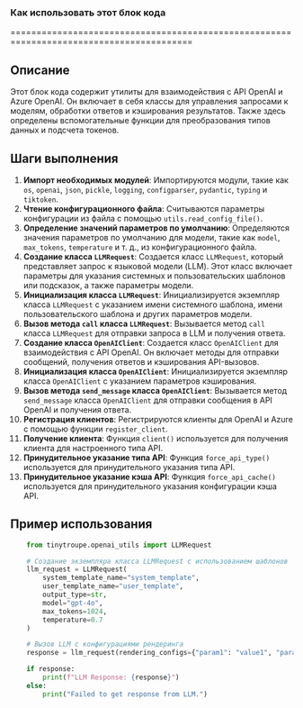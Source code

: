 ### **Как использовать этот блок кода**
=========================================================================================

Описание
-------------------------
Этот блок кода содержит утилиты для взаимодействия с API OpenAI и Azure OpenAI. Он включает в себя классы для управления запросами к моделям, обработки ответов и кэширования результатов. Также здесь определены вспомогательные функции для преобразования типов данных и подсчета токенов.

Шаги выполнения
-------------------------
1. **Импорт необходимых модулей**: Импортируются модули, такие как `os`, `openai`, `json`, `pickle`, `logging`, `configparser`, `pydantic`, `typing` и `tiktoken`.
2. **Чтение конфигурационного файла**: Считываются параметры конфигурации из файла с помощью `utils.read_config_file()`.
3. **Определение значений параметров по умолчанию**: Определяются значения параметров по умолчанию для модели, такие как `model`, `max_tokens`, `temperature` и т. д., из конфигурационного файла.
4. **Создание класса `LLMRequest`**: Создается класс `LLMRequest`, который представляет запрос к языковой модели (LLM). Этот класс включает параметры для указания системных и пользовательских шаблонов или подсказок, а также параметры модели.
5. **Инициализация класса `LLMRequest`**: Инициализируется экземпляр класса `LLMRequest` с указанием имени системного шаблона, имени пользовательского шаблона и других параметров модели.
6. **Вызов метода `call` класса `LLMRequest`**: Вызывается метод `call` класса `LLMRequest` для отправки запроса в LLM и получения ответа.
7. **Создание класса `OpenAIClient`**: Создается класс `OpenAIClient` для взаимодействия с API OpenAI. Он включает методы для отправки сообщений, получения ответов и кэширования API-вызовов.
8. **Инициализация класса `OpenAIClient`**: Инициализируется экземпляр класса `OpenAIClient` с указанием параметров кэширования.
9. **Вызов метода `send_message` класса `OpenAIClient`**: Вызывается метод `send_message` класса `OpenAIClient` для отправки сообщения в API OpenAI и получения ответа.
10. **Регистрация клиентов**: Регистрируются клиенты для OpenAI и Azure с помощью функции `register_client`.
11. **Получение клиента**: Функция `client()` используется для получения клиента для настроенного типа API.
12. **Принудительное указание типа API**: Функция `force_api_type()` используется для принудительного указания типа API.
13. **Принудительное указание кэша API**: Функция `force_api_cache()` используется для принудительного указания конфигурации кэша API.

Пример использования
-------------------------

```python
    from tinytroupe.openai_utils import LLMRequest

    # Создание экземпляра класса LLMRequest с использованием шаблонов
    llm_request = LLMRequest(
        system_template_name="system_template",
        user_template_name="user_template",
        output_type=str,
        model="gpt-4o",
        max_tokens=1024,
        temperature=0.7
    )

    # Вызов LLM с конфигурациями рендеринга
    response = llm_request(rendering_configs={"param1": "value1", "param2": "value2"})

    if response:
        print(f"LLM Response: {response}")
    else:
        print("Failed to get response from LLM.")